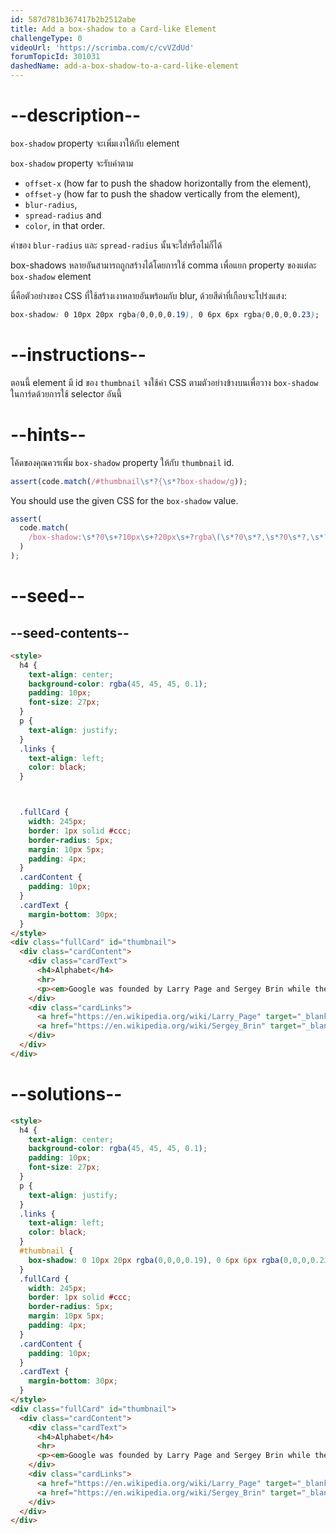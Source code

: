 ```yaml
---
id: 587d781b367417b2b2512abe
title: Add a box-shadow to a Card-like Element
challengeType: 0
videoUrl: 'https://scrimba.com/c/cvVZdUd'
forumTopicId: 301031
dashedName: add-a-box-shadow-to-a-card-like-element
---
```


# --description--

`box-shadow` property จะเพิ่มเงาให้กับ element

`box-shadow` property จะรับค่าตาม

<ul>
  <li><code>offset-x</code> (how far to push the shadow horizontally from the element),</li>
  <li><code>offset-y</code> (how far to push the shadow vertically from the element),</li>
  <li><code>blur-radius</code>,</li>
  <li><code>spread-radius</code> and</li>
  <li><code>color</code>, in that order.</li>
</ul>

ค่าของ `blur-radius` และ `spread-radius` นั้นจะใส่หรือไม่ก็ได้

box-shadows หลายอันสามารถถูกสร้างได้โดยการใช้ comma เพื่อแยก property  ของแต่ละ `box-shadow` element

นี่คือตัวอย่างของ CSS ที่ใช้สร้างเงาหลายอันพร้อมกับ blur, ด้วยสีดำที่เกือบจะโปร่งแสง:

```css
box-shadow: 0 10px 20px rgba(0,0,0,0.19), 0 6px 6px rgba(0,0,0,0.23);
```

# --instructions--

ตอนนี้ element มี id ของ `thumbnail`
จงใช้ค่า CSS ตามตัวอย่างข้างบนเพื่อวาง `box-shadow` ในการ์ดด้วยการใช้  selector อันนี้

# --hints--

โค้ดของคุณควรเพิ่ม `box-shadow` property ให้กับ `thumbnail` id.

```js
assert(code.match(/#thumbnail\s*?{\s*?box-shadow/g));
```

You should use the given CSS for the `box-shadow` value.

```js
assert(
  code.match(
    /box-shadow:\s*?0\s+?10px\s+?20px\s+?rgba\(\s*?0\s*?,\s*?0\s*?,\s*?0\s*?,\s*?0?\.19\)\s*?,\s*?0\s+?6px\s+?6px\s+?rgba\(\s*?0\s*?,\s*?0\s*?,\s*?0\s*?,\s*?0?\.23\)/gi
  )
);
```

# --seed--

## --seed-contents--

```html
<style>
  h4 {
    text-align: center;
    background-color: rgba(45, 45, 45, 0.1);
    padding: 10px;
    font-size: 27px;
  }
  p {
    text-align: justify;
  }
  .links {
    text-align: left;
    color: black;
  }



  .fullCard {
    width: 245px;
    border: 1px solid #ccc;
    border-radius: 5px;
    margin: 10px 5px;
    padding: 4px;
  }
  .cardContent {
    padding: 10px;
  }
  .cardText {
    margin-bottom: 30px;
  }
</style>
<div class="fullCard" id="thumbnail">
  <div class="cardContent">
    <div class="cardText">
      <h4>Alphabet</h4>
      <hr>
      <p><em>Google was founded by Larry Page and Sergey Brin while they were <u>Ph.D. students</u> at <strong>Stanford University</strong>.</em></p>
    </div>
    <div class="cardLinks">
      <a href="https://en.wikipedia.org/wiki/Larry_Page" target="_blank" class="links">Larry Page</a><br><br>
      <a href="https://en.wikipedia.org/wiki/Sergey_Brin" target="_blank" class="links">Sergey Brin</a>
    </div>
  </div>
</div>
```

# --solutions--

```html
<style>
  h4 {
    text-align: center;
    background-color: rgba(45, 45, 45, 0.1);
    padding: 10px;
    font-size: 27px;
  }
  p {
    text-align: justify;
  }
  .links {
    text-align: left;
    color: black;
  }
  #thumbnail {
    box-shadow: 0 10px 20px rgba(0,0,0,0.19), 0 6px 6px rgba(0,0,0,0.23);
  }
  .fullCard {
    width: 245px;
    border: 1px solid #ccc;
    border-radius: 5px;
    margin: 10px 5px;
    padding: 4px;
  }
  .cardContent {
    padding: 10px;
  }
  .cardText {
    margin-bottom: 30px;
  }
</style>
<div class="fullCard" id="thumbnail">
  <div class="cardContent">
    <div class="cardText">
      <h4>Alphabet</h4>
      <hr>
      <p><em>Google was founded by Larry Page and Sergey Brin while they were <u>Ph.D. students</u> at <strong>Stanford University</strong>.</em></p>
    </div>
    <div class="cardLinks">
      <a href="https://en.wikipedia.org/wiki/Larry_Page" target="_blank" class="links">Larry Page</a><br><br>
      <a href="https://en.wikipedia.org/wiki/Sergey_Brin" target="_blank" class="links">Sergey Brin</a>
    </div>
  </div>
</div>
```
